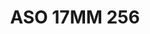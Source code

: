 ---
title: ASO 17MM 256
date: 
draft: false

# descripcion
description : Anillo de plata 925.

materials: Plata 971

color: 

dimensions: 17mm diámetro

code: 05-23-1645

type: "Anillos"

categories: []

price: $7.290,00

price_eftvo: $6.200,00

# Images
# first image will be shown in the product page
images:
  # - image: "images/path_to_image"
  # La ubicacion de las imagenes es imagenes/Anillos/Anillos.Solo Plata/05-23-1645-aso-17mm-256
  - image: "./images/anillos/solo_plata/05-23-1645-aso-17mm-256.jpg"
---
